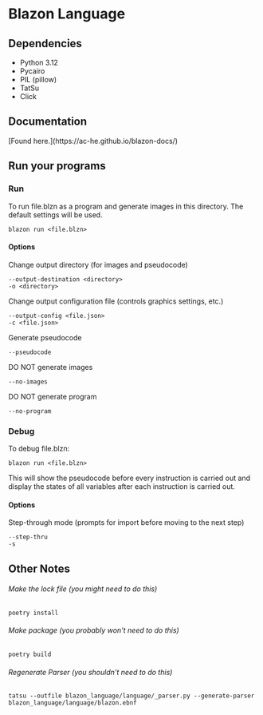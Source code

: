 <h1>Blazon Language</h1>
<h2>Dependencies</h2>
<ul>
<li>Python 3.12</li>
<li>Pycairo</li>
<li>PIL (pillow)</li>
<li>TatSu</li>
<li>Click</li>
</ul>

<h2>Documentation</h2>
[Found here.](https://ac-he.github.io/blazon-docs/)

<h2>Run your programs</h2>
<h3>Run</h3>
To run file.blzn as a program and generate images in this directory. The default settings will be used.

    blazon run <file.blzn>
<h4>Options</h4>
Change output directory (for images and pseudocode)
    
    --output-destination <directory>
    -o <directory>

Change output configuration file (controls graphics settings, etc.)
    
    --output-config <file.json>
    -c <file.json>

Generate pseudocode

    --pseudocode

DO NOT generate images
    
    --no-images

DO NOT generate program

    --no-program
<h3>Debug</h3>
To debug file.blzn:

    blazon run <file.blzn>
This will show the pseudocode before every instruction is carried out and 
display the states of all variables after each instruction is carried out.
<h4>Options</h4>
Step-through mode (prompts for import before moving to the next step)
    
    --step-thru
    -s

<h2>Other Notes</h2>
<h6>Make the lock file (you might need to do this)</h6>

    poetry install

<h6>Make package (you probably won't need to do this)</h6>

    poetry build

<h6>Regenerate Parser (you shouldn't need to do this)</h6>

    tatsu --outfile blazon_language/language/_parser.py --generate-parser blazon_language/language/blazon.ebnf